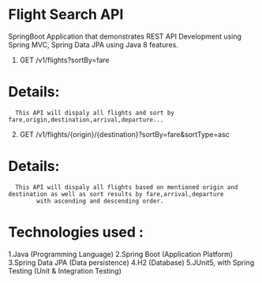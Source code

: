 # Flight Search API
SpringBoot Application that demonstrates REST API Development using Spring MVC, Spring Data JPA using Java 8 features.

1. GET /v1/flights?sortBy=fare
  # Details:
      This API will dispaly all flights and sort by fare,origin,destination,arrival,departure...
      
2. GET /v1/flights/{origin}/{destination}?sortBy=fare&sortType=asc
  # Details:
      This API will dispaly all flights based on mentioned origin and destination as well as sort results by fare,arrival,departure 
			with ascending and descending order.
      
# Technologies used :
1.Java (Programming Language)
2.Spring Boot (Application Platform)
3.Spring Data JPA (Data persistence)
4.H2 (Database)
5.JUnit5, with Spring Testing (Unit & Integration Testing)
